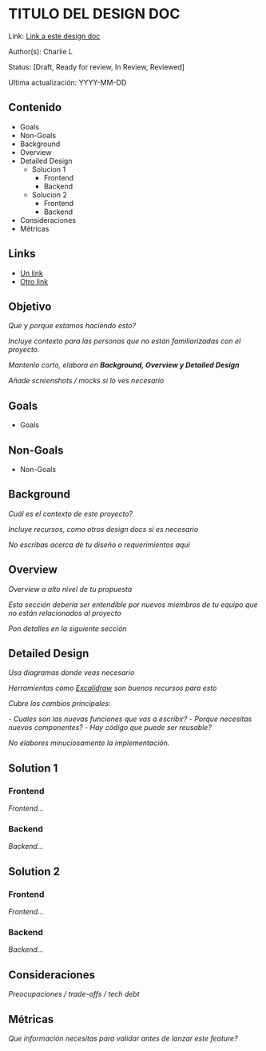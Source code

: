 # TITULO DEL DESIGN DOC
Link: [Link a este design doc](#)

Author(s): Charlie L

Status: [Draft, Ready for review, In Review, Reviewed]

Ultima actualización: YYYY-MM-DD

## Contenido
- Goals
- Non-Goals
- Background
- Overview
- Detailed Design
  - Solucion 1
    - Frontend
    - Backend
  - Solucion 2
    - Frontend
    - Backend
- Consideraciones
- Métricas

## Links
- [Un link](#)
- [Otro link](#)

## Objetivo
_Que y porque estamos haciendo esto?_

_Incluye contexto para las personas que no están familiarizadas con el proyecto._

_Mantenlo corto, elabora en **Background, Overview y Detailed Design**_

_Añade screenshots / mocks si lo ves necesario_

## Goals
- Goals
## Non-Goals
- Non-Goals

## Background
_Cuál es el contexto de este proyecto?_

_Incluye recursos, como otros design docs si es necesario_

_No escribas acerca de tu diseño o requerimientos aquí_

## Overview
_Overview a alto nivel de tu propuesta_

_Esta sección debería ser entendible por nuevos miembros de tu equipo que no están relacionados al proyecto_

_Pon detalles en la siguiente sección_

## Detailed Design
_Usa diagramas donde veas necesario_

_Herramientas como [Excalidraw](https://excalidraw.com) son buenos recursos para esto_

_Cubre los cambios principales:_

 _- Cuales son las nuevas funciones que vas a escribir?_
 _- Porque necesitas nuevos componentes?_
 _- Hay código que puede ser reusable?_

_No elabores minuciosamente la implementación._

## Solution 1
### Frontend
_Frontend…_
### Backend
_Backend…_

## Solution 2
### Frontend
_Frontend…_
### Backend
_Backend…_

## Consideraciones
_Preocupaciones / trade-offs / tech debt_

## Métricas
_Que información necesitas para validar antes de lanzar este feature?_
